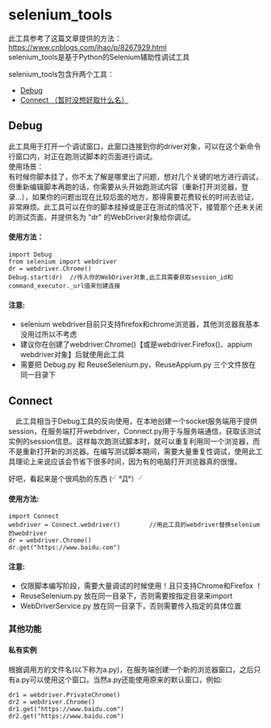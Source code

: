 # selenium_tools
此工具参考了这篇文章提供的方法：https://www.cnblogs.com/jhao/p/8267929.html  
selenium_tools是基于Python的Selenium辅助性调试工具  
  
selenium_tools包含升两个工具：  
* [Debug](#debug)
* [Connect  （暂时没想好取什么名）](#connect)

## Debug
 此工具用于打开一个调试窗口，此窗口连接到你的driver对象，可以在这个新命令行窗口内，对正在跑测试脚本的页面进行调试。  
使用场景：  
 有时候你脚本挂了，你不太了解是哪里出了问题，想对几个关键的地方进行调试，但重新编辑脚本再跑的话，你需要从头开始跑测试内容（重新打开浏览器，登录...），如果你的问题出现在比较后面的地方，那得需要花费较长的时间去验证，非常麻烦。此工具可以在你的脚本挂掉或是正在测试的情况下，接管那个还未关闭的测试页面，并提供名为 "dr" 的WebDriver对象给你调试。  
#### 使用方法：  

    import Debug
    from selenium import webdriver
    dr = webdriver.Chrome()
    Debug.start(dr)  //传入你的WebDriver对象,此工具需要获取session_id和command_executor._url值来创建连接
    
#### 注意:  
* selenium webdriver目前只支持firefox和chrome浏览器，其他浏览器我基本没用过所以不考虑  
* 建议你在创建了webdriver.Chrome()【或是webdriver.Firefox()、appium webdriver对象】后就使用此工具  
* 需要把 Debug.py 和 ReuseSelenium.py、ReuseAppium.py 三个文件放在同一目录下  
      
## Connect
　此工具相当于Debug工具的反向使用，在本地创建一个socket服务端用于提供session，在服务端打开webdriver，Connect.py用于与服务端通信，获取该测试实例的session信息。这样每次跑测试脚本时，就可以重复利用同一个浏览器，而不是重新打开新的浏览器。在编写测试脚本期间，需要大量重复性调试，使用此工具理论上来说应该会节省下很多时间，因为有的电脑打开浏览器真的很慢。
   
好吧，看起来是个很鸡肋的东西 (╯°Д°）╯  
#### 使用方法:  

    import Connect
    webdriver = Connect.webdriver()        //用此工具的webdriver替换selenium的webdriver
    dr = webdriver.Chrome()
    dr.get("https://www.baidu.com")

#### 注意:
* 仅限脚本编写阶段，需要大量调试的时候使用！且只支持Chrome和Firefox ！
* ReuseSelenium.py 放在同一目录下，否则需要按指定目录来import
* WebDriverService.py 放在同一目录下，否则需要传入指定的具体位置

### 其他功能
#### 私有实例
 根据调用方的文件名(以下称为a.py)，在服务端创建一个新的浏览器窗口，之后只有a.py可以使用这个窗口。当然a.py还能使用原来的默认窗口，例如:

    dr1 = webdriver.PrivateChrome()
    dr2 = webdriver.Chrome()
    dr1.get("https://www.baidu.com")
    dr2.get("https://www.baidu.com")
